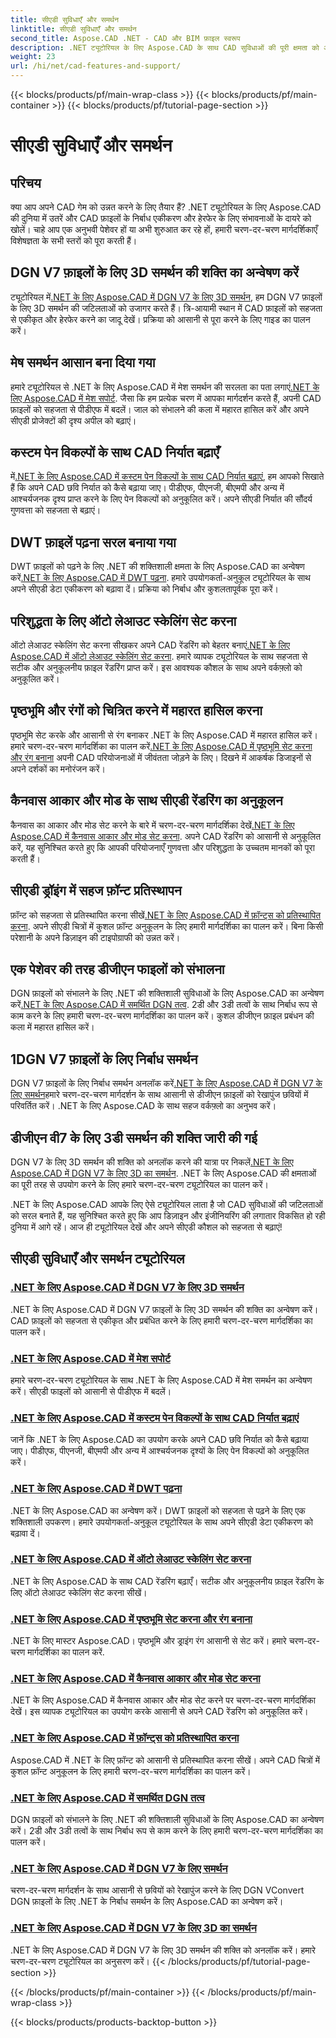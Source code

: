 ```yaml
---
title: सीएडी सुविधाएँ और समर्थन
linktitle: सीएडी सुविधाएँ और समर्थन
second_title: Aspose.CAD .NET - CAD और BIM फ़ाइल स्वरूप
description: .NET ट्यूटोरियल के लिए Aspose.CAD के साथ CAD सुविधाओं की पूरी क्षमता को अनलॉक करें। DGN V7 के लिए 3D समर्थन, मेश हैंडलिंग, पेन अनुकूलन और बहुत कुछ आसानी से सीखें।
weight: 23
url: /hi/net/cad-features-and-support/
---
```


{{< blocks/products/pf/main-wrap-class >}}
{{< blocks/products/pf/main-container >}}
{{< blocks/products/pf/tutorial-page-section >}}

# सीएडी सुविधाएँ और समर्थन


## परिचय

क्या आप अपने CAD गेम को उन्नत करने के लिए तैयार हैं? .NET ट्यूटोरियल के लिए Aspose.CAD की दुनिया में उतरें और CAD फ़ाइलों के निर्बाध एकीकरण और हेरफेर के लिए संभावनाओं के दायरे को खोलें। चाहे आप एक अनुभवी पेशेवर हों या अभी शुरुआत कर रहे हों, हमारी चरण-दर-चरण मार्गदर्शिकाएँ विशेषज्ञता के सभी स्तरों को पूरा करती हैं।

## DGN V7 फ़ाइलों के लिए 3D समर्थन की शक्ति का अन्वेषण करें

 ट्यूटोरियल में[.NET के लिए Aspose.CAD में DGN V7 के लिए 3D समर्थन](./3d-support-for-dgn-v7/), हम DGN V7 फ़ाइलों के लिए 3D समर्थन की जटिलताओं को उजागर करते हैं। त्रि-आयामी स्थान में CAD फ़ाइलों को सहजता से एकीकृत और हेरफेर करने का जादू देखें। प्रक्रिया को आसानी से पूरा करने के लिए गाइड का पालन करें।

## मेष समर्थन आसान बना दिया गया

 हमारे ट्यूटोरियल से .NET के लिए Aspose.CAD में मेश समर्थन की सरलता का पता लगाएं[.NET के लिए Aspose.CAD में मेश सपोर्ट](./mesh-support/). जैसा कि हम प्रत्येक चरण में आपका मार्गदर्शन करते हैं, अपनी CAD फ़ाइलों को सहजता से पीडीएफ में बदलें। जाल को संभालने की कला में महारत हासिल करें और अपने सीएडी प्रोजेक्टों की दृश्य अपील को बढ़ाएं।

## कस्टम पेन विकल्पों के साथ CAD निर्यात बढ़ाएँ

 में[.NET के लिए Aspose.CAD में कस्टम पेन विकल्पों के साथ CAD निर्यात बढ़ाएं](./pen-support-in-export/), हम आपको सिखाते हैं कि अपने CAD छवि निर्यात को कैसे बढ़ाया जाए। पीडीएफ, पीएनजी, बीएमपी और अन्य में आश्चर्यजनक दृश्य प्राप्त करने के लिए पेन विकल्पों को अनुकूलित करें। अपने सीएडी निर्यात की सौंदर्य गुणवत्ता को सहजता से बढ़ाएं।

## DWT फ़ाइलें पढ़ना सरल बनाया गया

DWT फ़ाइलों को पढ़ने के लिए .NET की शक्तिशाली क्षमता के लिए Aspose.CAD का अन्वेषण करें[.NET के लिए Aspose.CAD में DWT पढ़ना](./reading-dwt/). हमारे उपयोगकर्ता-अनुकूल ट्यूटोरियल के साथ अपने सीएडी डेटा एकीकरण को बढ़ावा दें। प्रक्रिया को निर्बाध और कुशलतापूर्वक पूरा करें।

## परिशुद्धता के लिए ऑटो लेआउट स्केलिंग सेट करना

 ऑटो लेआउट स्केलिंग सेट करना सीखकर अपने CAD रेंडरिंग को बेहतर बनाएं[.NET के लिए Aspose.CAD में ऑटो लेआउट स्केलिंग सेट करना](./setting-auto-layout-scaling/). हमारे व्यापक ट्यूटोरियल के साथ सहजता से सटीक और अनुकूलनीय फ़ाइल रेंडरिंग प्राप्त करें। इस आवश्यक कौशल के साथ अपने वर्कफ़्लो को अनुकूलित करें।

## पृष्ठभूमि और रंगों को चित्रित करने में महारत हासिल करना

 पृष्ठभूमि सेट करके और आसानी से रंग बनाकर .NET के लिए Aspose.CAD में महारत हासिल करें। हमारे चरण-दर-चरण मार्गदर्शिका का पालन करें[.NET के लिए Aspose.CAD में पृष्ठभूमि सेट करना और रंग बनाना](./setting-background-and-drawing-colors/) अपनी CAD परियोजनाओं में जीवंतता जोड़ने के लिए। दिखने में आकर्षक डिजाइनों से अपने दर्शकों का मनोरंजन करें।

## कैनवास आकार और मोड के साथ सीएडी रेंडरिंग का अनुकूलन

कैनवास का आकार और मोड सेट करने के बारे में चरण-दर-चरण मार्गदर्शिका देखें[.NET के लिए Aspose.CAD में कैनवास आकार और मोड सेट करना](./setting-canvas-size-and-mode/). अपने CAD रेंडरिंग को आसानी से अनुकूलित करें, यह सुनिश्चित करते हुए कि आपकी परियोजनाएँ गुणवत्ता और परिशुद्धता के उच्चतम मानकों को पूरा करती हैं।

## सीएडी ड्रॉइंग में सहज फ़ॉन्ट प्रतिस्थापन

 फ़ॉन्ट को सहजता से प्रतिस्थापित करना सीखें[.NET के लिए Aspose.CAD में फ़ॉन्ट्स को प्रतिस्थापित करना](./substituting-fonts/). अपने सीएडी चित्रों में कुशल फ़ॉन्ट अनुकूलन के लिए हमारी मार्गदर्शिका का पालन करें। बिना किसी परेशानी के अपने डिज़ाइन की टाइपोग्राफी को उन्नत करें।

## एक पेशेवर की तरह डीजीएन फाइलों को संभालना

 DGN फ़ाइलों को संभालने के लिए .NET की शक्तिशाली सुविधाओं के लिए Aspose.CAD का अन्वेषण करें[.NET के लिए Aspose.CAD में समर्थित DGN तत्व](./supported-dgn-elements/). 2डी और 3डी तत्वों के साथ निर्बाध रूप से काम करने के लिए हमारी चरण-दर-चरण मार्गदर्शिका का पालन करें। कुशल डीजीएन फ़ाइल प्रबंधन की कला में महारत हासिल करें।

## 1DGN V7 फ़ाइलों के लिए निर्बाध समर्थन

 DGN V7 फ़ाइलों के लिए निर्बाध समर्थन अनलॉक करें[.NET के लिए Aspose.CAD में DGN V7 के लिए समर्थन](./support-for-dgn-v7/)हमारे चरण-दर-चरण मार्गदर्शन के साथ आसानी से डीजीएन फ़ाइलों को रेखापुंज छवियों में परिवर्तित करें। .NET के लिए Aspose.CAD के साथ सहज वर्कफ़्लो का अनुभव करें।

## डीजीएन वी7 के लिए 3डी समर्थन की शक्ति जारी की गई

 DGN V7 के लिए 3D समर्थन की शक्ति को अनलॉक करने की यात्रा पर निकलें[.NET के लिए Aspose.CAD में DGN V7 के लिए 3D का समर्थन](./support-of-3d-for-dgn-v7/). .NET के लिए Aspose.CAD की क्षमताओं का पूरी तरह से उपयोग करने के लिए हमारे चरण-दर-चरण ट्यूटोरियल का पालन करें।

.NET के लिए Aspose.CAD आपके लिए ऐसे ट्यूटोरियल लाता है जो CAD सुविधाओं की जटिलताओं को सरल बनाते हैं, यह सुनिश्चित करते हुए कि आप डिज़ाइन और इंजीनियरिंग की लगातार विकसित हो रही दुनिया में आगे रहें। आज ही ट्यूटोरियल देखें और अपने सीएडी कौशल को सहजता से बढ़ाएं!
## सीएडी सुविधाएँ और समर्थन ट्यूटोरियल
### [.NET के लिए Aspose.CAD में DGN V7 के लिए 3D समर्थन](./3d-support-for-dgn-v7/)
.NET के लिए Aspose.CAD में DGN V7 फ़ाइलों के लिए 3D समर्थन की शक्ति का अन्वेषण करें। CAD फ़ाइलों को सहजता से एकीकृत और प्रबंधित करने के लिए हमारी चरण-दर-चरण मार्गदर्शिका का पालन करें।
### [.NET के लिए Aspose.CAD में मेश सपोर्ट](./mesh-support/)
हमारे चरण-दर-चरण ट्यूटोरियल के साथ .NET के लिए Aspose.CAD में मेश समर्थन का अन्वेषण करें। सीएडी फाइलों को आसानी से पीडीएफ में बदलें।
### [.NET के लिए Aspose.CAD में कस्टम पेन विकल्पों के साथ CAD निर्यात बढ़ाएं](./pen-support-in-export/)
जानें कि .NET के लिए Aspose.CAD का उपयोग करके अपने CAD छवि निर्यात को कैसे बढ़ाया जाए। पीडीएफ, पीएनजी, बीएमपी और अन्य में आश्चर्यजनक दृश्यों के लिए पेन विकल्पों को अनुकूलित करें।
### [.NET के लिए Aspose.CAD में DWT पढ़ना](./reading-dwt/)
.NET के लिए Aspose.CAD का अन्वेषण करें। DWT फ़ाइलों को सहजता से पढ़ने के लिए एक शक्तिशाली उपकरण। हमारे उपयोगकर्ता-अनुकूल ट्यूटोरियल के साथ अपने सीएडी डेटा एकीकरण को बढ़ावा दें।
### [.NET के लिए Aspose.CAD में ऑटो लेआउट स्केलिंग सेट करना](./setting-auto-layout-scaling/)
.NET के लिए Aspose.CAD के साथ CAD रेंडरिंग बढ़ाएँ। सटीक और अनुकूलनीय फ़ाइल रेंडरिंग के लिए ऑटो लेआउट स्केलिंग सेट करना सीखें।
### [.NET के लिए Aspose.CAD में पृष्ठभूमि सेट करना और रंग बनाना](./setting-background-and-drawing-colors/)
.NET के लिए मास्टर Aspose.CAD। पृष्ठभूमि और ड्राइंग रंग आसानी से सेट करें। हमारे चरण-दर-चरण मार्गदर्शिका का पालन करें.
### [.NET के लिए Aspose.CAD में कैनवास आकार और मोड सेट करना](./setting-canvas-size-and-mode/)
.NET के लिए Aspose.CAD में कैनवास आकार और मोड सेट करने पर चरण-दर-चरण मार्गदर्शिका देखें। इस व्यापक ट्यूटोरियल का उपयोग करके आसानी से अपने CAD रेंडरिंग को अनुकूलित करें।
### [.NET के लिए Aspose.CAD में फ़ॉन्ट्स को प्रतिस्थापित करना](./substituting-fonts/)
Aspose.CAD में .NET के लिए फ़ॉन्ट को आसानी से प्रतिस्थापित करना सीखें। अपने CAD चित्रों में कुशल फ़ॉन्ट अनुकूलन के लिए हमारी चरण-दर-चरण मार्गदर्शिका का पालन करें।
### [.NET के लिए Aspose.CAD में समर्थित DGN तत्व](./supported-dgn-elements/)
DGN फ़ाइलों को संभालने के लिए .NET की शक्तिशाली सुविधाओं के लिए Aspose.CAD का अन्वेषण करें। 2डी और 3डी तत्वों के साथ निर्बाध रूप से काम करने के लिए हमारी चरण-दर-चरण मार्गदर्शिका का पालन करें।
### [.NET के लिए Aspose.CAD में DGN V7 के लिए समर्थन](./support-for-dgn-v7/)
चरण-दर-चरण मार्गदर्शन के साथ आसानी से छवियों को रेखापुंज करने के लिए DGN VConvert DGN फ़ाइलों के लिए .NET के निर्बाध समर्थन के लिए Aspose.CAD का अन्वेषण करें।
### [.NET के लिए Aspose.CAD में DGN V7 के लिए 3D का समर्थन](./support-of-3d-for-dgn-v7/)
.NET के लिए Aspose.CAD में DGN V7 के लिए 3D समर्थन की शक्ति को अनलॉक करें। हमारे चरण-दर-चरण ट्यूटोरियल का अनुसरण करें।
{{< /blocks/products/pf/tutorial-page-section >}}

{{< /blocks/products/pf/main-container >}}
{{< /blocks/products/pf/main-wrap-class >}}

{{< blocks/products/products-backtop-button >}}
